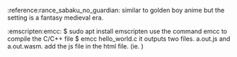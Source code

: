 :reference:rance_sabaku_no_guardian:
similar to golden boy anime but the setting is a fantasy medieval era.

:emscripten:emcc:
$ sudo apt install emscripten 
use the command emcc to compile the C/C++ file
$ emcc hello_world.c
it outputs two files. a.out.js and a.out.wasm. add the js file in the html
file. (ie. <script src="a.out.js"></script>)
